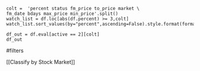 	colt =  'percent status fm_price to_price market \
	fm_date bdays max_price min_price'.split()
	watch_list = df.loc[abs(df.percent) >= 3,colt]
	watch_list.sort_values(by="percent",ascending=False).style.format(format_dict)

	df_out = df.eval[active == 2][colt]
	df_out

#filters

[[Classify by Stock Market]]